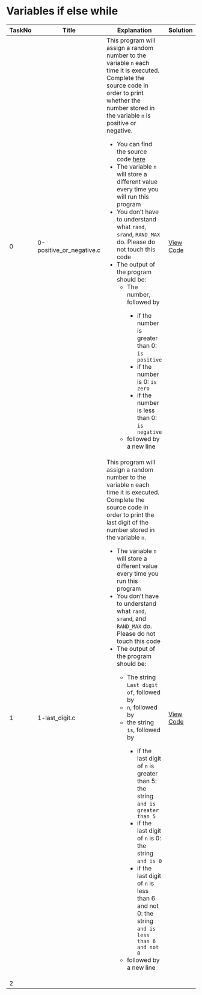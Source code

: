 <h1> Variables if else while </h1>

| TaskNo | Title | Explanation | Solution |
|----------|----------|---------|-----------|
| 0 | 0-positive_or_negative.c | This program will assign a random number to the variable `n` each time it is executed. Complete the source code in order to print whether the number stored in the variable `n` is positive or negative. <ul><li> You can find the source code <a href = "https://github.com/holbertonschool/0x01.c/blob/master/0-positive_or_negative_c"> here </a> </li><li> The variable `n` will store a different value every time you will run this program </li><li> You don’t have to understand what `rand`, `srand`, `RAND_MAX` do. Please do not touch this code </li><li> The output of the program should be:<ul><li> The number, followed by </li> <ul><li> if the number is greater than 0: `is positive` </li><li> if the number is 0: `is zero` </li><li> if the number is less than 0: `is negative` </li></ul> <li> followed by a new line </li></ul> </ul> | <A href = "https://github.com/Gtindi/alx-low_level_programming/blob/main/0x01-variables_if_else_while/0-positive_or_negative.c"> View Code </a> |
| 1 | 1-last_digit.c | This program will assign a random number to the variable `n` each time it is executed. Complete the source code in order to print the last digit of the number stored in the variable `n`. <ul><li> The variable `n` will store a different value every time you run this program </li><li> You don’t have to understand what `rand`, `srand`, and `RAND_MAX` do. Please do not touch this code </li><Li> The output of the program should be: </li> <ul><li> The string `Last digit of`, followed by </li><li> `n`, followed by </li><li> the string `is`, followed by </li> <ul><li> if the last digit of `n` is greater than 5: the string `and is greater than 5` </li><li> if the last digit of `n` is 0: the string `and is 0` </li><li> if the last digit of `n` is less than 6 and not 0: the string `and is less than 6 and not 0` </li></ul> <li> followed by a new line</li></ul> </ul> | <a href = "https://github.com/Gtindi/alx-low_level_programming/blob/main/0x01-variables_if_else_while/1-last_digit.c"> View Code </a> |
| 2 |
